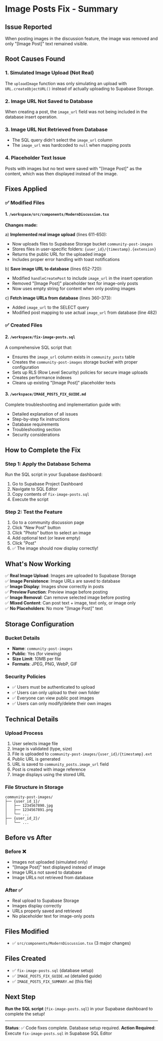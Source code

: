 # Image Posts Fix - Summary

## Issue Reported
When posting images in the discussion feature, the image was removed and only "[Image Post]" text remained visible.

## Root Causes Found

### 1. Simulated Image Upload (Not Real)
The `uploadImage` function was only simulating an upload with `URL.createObjectURL()` instead of actually uploading to Supabase Storage.

### 2. Image URL Not Saved to Database
When creating a post, the `image_url` field was not being included in the database insert operation.

### 3. Image URL Not Retrieved from Database
- The SQL query didn't select the `image_url` column
- The `image_url` was hardcoded to `null` when mapping posts

### 4. Placeholder Text Issue
Posts with images but no text were saved with "[Image Post]" as the content, which was then displayed instead of the image.

## Fixes Applied

### ✅ Modified Files

#### 1. `/workspace/src/components/ModernDiscussion.tsx`

**Changes made:**

a) **Implemented real image upload** (lines 611-650):
   - Now uploads files to Supabase Storage bucket `community-post-images`
   - Stores files in user-specific folders: `{user_id}/{timestamp}.{extension}`
   - Returns the public URL for the uploaded image
   - Includes proper error handling with toast notifications

b) **Save image URL to database** (lines 652-720):
   - Modified `handleCreatePost` to include `image_url` in the insert operation
   - Removed "[Image Post]" placeholder text for image-only posts
   - Now uses empty string for content when only posting images

c) **Fetch image URLs from database** (lines 360-373):
   - Added `image_url` to the SELECT query
   - Modified post mapping to use actual `image_url` from database (line 482)

### ✅ Created Files

#### 2. `/workspace/fix-image-posts.sql`
A comprehensive SQL script that:
- Ensures the `image_url` column exists in `community_posts` table
- Creates the `community-post-images` storage bucket with proper configuration
- Sets up RLS (Row Level Security) policies for secure image uploads
- Creates performance indexes
- Cleans up existing "[Image Post]" placeholder texts

#### 3. `/workspace/IMAGE_POSTS_FIX_GUIDE.md`
Complete troubleshooting and implementation guide with:
- Detailed explanation of all issues
- Step-by-step fix instructions
- Database requirements
- Troubleshooting section
- Security considerations

## How to Complete the Fix

### Step 1: Apply the Database Schema
Run the SQL script in your Supabase dashboard:

1. Go to Supabase Project Dashboard
2. Navigate to SQL Editor
3. Copy contents of `fix-image-posts.sql`
4. Execute the script

### Step 2: Test the Feature
1. Go to a community discussion page
2. Click "New Post" button
3. Click "Photo" button to select an image
4. Add optional text (or leave empty)
5. Click "Post"
6. ✅ The image should now display correctly!

## What's Now Working

✅ **Real Image Upload**: Images are uploaded to Supabase Storage  
✅ **Image Persistence**: Image URLs are saved to database  
✅ **Image Display**: Images show correctly in posts  
✅ **Preview Function**: Preview image before posting  
✅ **Image Removal**: Can remove selected image before posting  
✅ **Mixed Content**: Can post text + image, text only, or image only  
✅ **No Placeholders**: No more "[Image Post]" text  

## Storage Configuration

### Bucket Details
- **Name**: `community-post-images`
- **Public**: Yes (for viewing)
- **Size Limit**: 10MB per file
- **Formats**: JPEG, PNG, WebP, GIF

### Security Policies
- ✅ Users must be authenticated to upload
- ✅ Users can only upload to their own folder
- ✅ Everyone can view public post images
- ✅ Users can only modify/delete their own images

## Technical Details

### Upload Process
1. User selects image file
2. Image is validated (type, size)
3. File is uploaded to `community-post-images/{user_id}/{timestamp}.ext`
4. Public URL is generated
5. URL is saved to `community_posts.image_url` field
6. Post is created with image reference
7. Image displays using the stored URL

### File Structure in Storage
```
community-post-images/
├── {user_id_1}/
│   ├── 1234567890.jpg
│   ├── 1234567891.png
│   └── ...
├── {user_id_2}/
│   └── ...
```

## Before vs After

### Before ❌
- Images not uploaded (simulated only)
- "[Image Post]" text displayed instead of image
- Image URLs not saved to database
- Image URLs not retrieved from database

### After ✅
- Real upload to Supabase Storage
- Images display correctly
- URLs properly saved and retrieved
- No placeholder text for image-only posts

## Files Modified
- ✅ `src/components/ModernDiscussion.tsx` (3 major changes)

## Files Created
- ✅ `fix-image-posts.sql` (database setup)
- ✅ `IMAGE_POSTS_FIX_GUIDE.md` (detailed guide)
- ✅ `IMAGE_POSTS_FIX_SUMMARY.md` (this file)

## Next Step
**Run the SQL script** (`fix-image-posts.sql`) in your Supabase dashboard to complete the setup!

---

**Status**: ✅ Code fixes complete. Database setup required.
**Action Required**: Execute `fix-image-posts.sql` in Supabase SQL Editor

